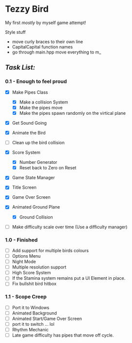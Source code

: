 # Tezzy Bird

My first *mostly* by myself game attempt!

Style stuff
* move curly braces to their own line
* CapitalCapital function names
* go through main.hpp move everything to m_


## *Task List:*
### 0.1 - Enough to feel proud
- [x] Make Pipes Class
  - [x] Make a collision System
  - [x] Make the pipes move
  - [x] Make the pipes spawn randomly on the virtical plane
- [x] Get Sound Going
- [x] Animate the Bird
- [ ] Clean up the bird collision
- [x] Score System
  - [x] Number Generator
  - [x] Reset back to Zero on Reset
- [x] Game State Manager
- [x] Title Screen
- [x] Game Over Screen
- [x] Animated Ground Plane
  - [x] Ground Collision
- [ ] Make difficulty scale over time (Use a difficulty manager)


### 1.0 - Finished
- [ ] Add support for multiple birds colours
- [ ] Options Menu
- [ ] Night Mode
- [ ] Multiple resolution support
- [ ] High Score System
- [ ] If the Stamina system remains put a UI Element in place.
- [ ] Fix bullshit bird hitbox

### 1.1 - Scope Creep
- [ ] Port it to Windows
- [ ] Animated Background
- [ ] Animated Start/Game Over Screen
- [ ] port it to switch ... lol
- [ ] Rhythm Mechanic
- [ ] Late game difficulty has pipes that move off cycle.
